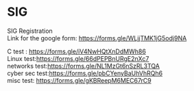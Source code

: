 # SIG
SIG Registration  
Link for the google form: https://forms.gle/WLjjTMK1jG5odj9NA

C test : https://forms.gle/iV4NwHQtXnDdMWh86  
Linux test:https://forms.gle/66dPEPBnURgE2nXc7  
networks test:https://forms.gle/NL1MzGt6nSzRL3TQA  
cyber sec test:https://forms.gle/pbCYenyBaUhVhRQh6  
misc test: https://forms.gle/gKBReepM6MEC67rC9  
